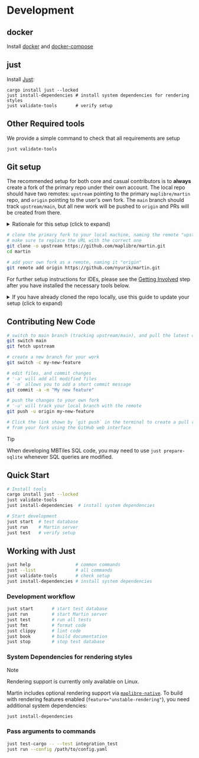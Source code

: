 # Development

## docker

Install [docker](https://docs.docker.com/get-docker/) and [docker-compose](https://docs.docker.com/compose/)

## just

Install [Just](https://github.com/casey/just#readme):

```bash, ignore
cargo install just --locked
just install-dependencies # install system dependencies for rendering styles
just validate-tools       # verify setup
```

## Other Required tools

We provide a simple command to check that all requirements are setup

```bash, ignore
just validate-tools
```

## Git setup

The recommended setup for both core and casual contributors is to **always** create a fork
of the primary repo under their own account. The local repo should have two remotes: `upstream` pointing to the primary `maplibre/martin` repo, and `origin` pointing to the user's own fork. The `main` branch should track `upstream/main`, but all new work will be pushed to `origin` and PRs will be created from there.

<details><summary>Rationale for this setup (click to expand)</summary>

<small>This rationale was copied from [a post](https://gist.github.com/nyurik/4e299ad832fd2dd43d2b27191ed3ec30) by Yuri</small>

Open source contribution is both a technical and a social phenomenon.
Any FOSS project naturally has a "caste system" - a group
of contributors with extensive rights vs everyone else. Some of this separation
is necessary - core contributors have deeper knowledge of the code, share vision,
and trust each other.

Core contributors have one more right that others do not -- they can create repository branches.
Thus, they can contribute "locally" - by pushing proposed changes to the primary repository's work branches,
and create "local" pull requests inside the same repo.  This is different from others,
who can contribute only from their own forks.

There is little difference between creating pull requests from one's own fork and from the primary repo,
and there are a few reasons why core contributors should **never** do it from the primary repo:

* it ensures that casual contributors always run the same CI as core contributors. If contribution process breaks, it will affect everyone, and will get fixed faster.
* it puts everyone on the same leveled playing field, reducing the "caste system" effect, making the project feel more welcoming to new contributors
* it ensures that the primary repo only has maintained branches (e.g. `main` and `v1.x`),
  not a bunch of PR branches whose ownership and work status is unclear to everyone

In the martin repository, we follow this and have a branch protection rule that prevents core contributors from creating pull requests from the primary repo.

</details>

```bash
# clone the primary fork to your local machine, naming the remote "upstream"
# make sure to replace the URL with the correct one
git clone -o upstream https://github.com/maplibre/martin.git
cd martin

# add your own fork as a remote, naming it "origin"
git remote add origin https://github.com/nyurik/martin.git
```

For further setup instructions for IDEs, please see the [Getting Involved](getting-involved.md) step after you have installed the necessary tools below.
<details><summary>If you have already cloned the repo locally, use this guide to update your setup (click to expand)</summary>

If you already cloned the repo locally, you can update it to use the new setup. This assumes you have a local clone of the repo, the remote name is `origin`, and you have already forked the repo on GitHub.

```bash
# Getting a quick glance about your remotes: git remote -v
git remote -v
# Rename the existing remote to "upstream". Your "main" branch will now track "upstream/main"
git remote rename origin upstream

# Add your own fork as a remote, naming it "origin" (adjust the URL)
git remote add origin https://github.com/nyurik/martin.git
```

</details>

## Contributing New Code

```bash
# switch to main branch (tracking upstream/main), and pull the latest changes
git switch main
git fetch upstream

# create a new branch for your work
git switch -c my-new-feature

# edit files, and commit changes
# '-a' will add all modified files
# `-m` allows you to add a short commit message
git commit -a -m "My new feature"

# push the changes to your own fork
# '-u' will track your local branch with the remote
git push -u origin my-new-feature

# Click the link shown by `git push` in the terminal to create a pull request
# from your fork using the GitHub web interface
```

> [!TIP]
> When developing MBTiles SQL code, you may need to use `just prepare-sqlite` whenever SQL queries are modified.

## Quick Start

```bash
# Install tools
cargo install just --locked
just validate-tools
just install-dependencies  # install system dependencies

# Start development
just start  # test database
just run    # Martin server
just test   # verify setup
```

## Working with Just

```bash
just help                 # common commands
just --list               # all commands
just validate-tools       # check setup
just install-dependencies # install system dependencies
```

### Development workflow

```bash
just start       # start test database
just run         # start Martin server
just test        # run all tests
just fmt         # format code
just clippy      # lint code
just book        # build documentation
just stop        # stop test database
```

### System Dependencies for rendering styles

> [!NOTE]
> Rendering support is currently only available on Linux.

Martin includes optional rendering support via [`maplibre-native`](https://github.com/maplibre/maplibre-native).
To build with rendering features enabled (`feature="unstable-rendering"`), you need additional system dependencies:

```bash
just install-dependencies
```

### Pass arguments to commands

```bash
just test-cargo -- --test integration_test
just run --config /path/to/config.yaml
```
